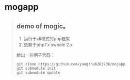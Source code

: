 # mogapp
> ## demo of mogic。
> 
 > 1.   运行于cli模式的php框架 
 > 2.   依赖于php7.x swoole 2.x 
> 
> 给出一些例子代码：
> 
>     git clone https://github.com/yangzhu6263736/mogapp
>     git submodule init
>     git submodule update
